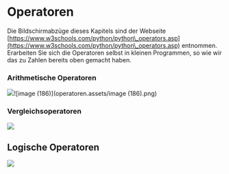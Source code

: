 # Operatoren

Die Bildschirmabzüge dieses Kapitels sind der Webseite [https://www.w3schools.com/python/python\_operators.asp](https://www.w3schools.com/python/python\_operators.asp) entnommen. Erarbeiten Sie sich die Operatoren selbst in kleinen Programmen, so wie wir das zu Zahlen bereits oben gemacht haben.

### Arithmetische Operatoren

![](<../../.gitbook/assets/image (186).png>)![image (186)](operatoren.assets/image (186).png)

### Vergleichsoperatoren

![](<../../.gitbook/assets/image (187).png>)

## Logische Operatoren

![](<../../.gitbook/assets/image (188).png>)

